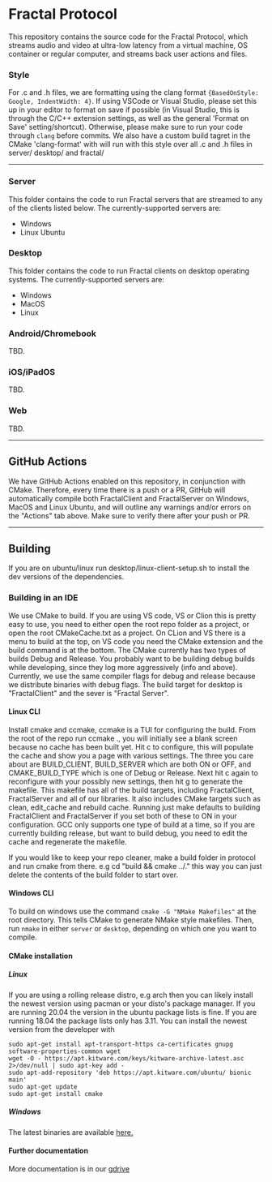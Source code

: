 # Fractal Protocol

This repository contains the source code for the Fractal Protocol, which streams audio and video at ultra-low latency from a virtual machine, OS container or regular computer, and streams back user actions and files.

### Style

For .c and .h files, we are formatting using the clang format `{BasedOnStyle: Google, IndentWidth: 4}`. If using VSCode or Visual Studio, please set this up in your editor to format on save if possible (in Visual Studio, this is through the C/C++ extension settings, as well as the general 'Format on Save' setting/shortcut). Otherwise, please make sure to run your code through `clang` before commits.
We also have a custom build tagret in the CMake 'clang-format' with will run with this style over all .c and .h files in server/ desktop/ and fractal/

------------

### Server

This folder contains the code to run Fractal servers that are streamed to any of the clients listed below. The currently-supported servers are:

-   Windows
-   Linux Ubuntu

### Desktop

This folder contains the code to run Fractal clients on desktop operating systems. The currently-supported servers are:

-   Windows
-   MacOS
-   Linux

### Android/Chromebook

TBD.

### iOS/iPadOS

TBD.

### Web

TBD.
 
 ------------
 ## GitHub Actions
 
 We have GitHub Actions enabled on this repository, in conjunction with CMake. Therefore, every time there is a push or a PR, GitHub will automatically compile both FractalClient and FractalServer on Windows, MacOS and Linux Ubuntu, and will outline any warnings and/or errors on the "Actions" tab above. Make sure to verify there after your push or PR.
 
  ------------

 ## Building
 If you are on ubuntu/linux run desktop/linux-client-setup.sh to install the dev versions of the dependencies. 
 ### Building in an IDE
 We use CMake to build. If you are using VS code, VS or Clion this is pretty easy to use, 
 you need to either open the root repo folder as a project, or open the root CMakeCache.txt
 as a project. On CLion and VS there is a menu to build at the top, on VS code you need the 
 CMake extension and the build command is at the bottom. The CMake currently has two types of builds
 Debug and Release. You probably want to be building debug builds while developing, since they log more
 aggressively (info and above). Currently, we use the same compiler flags for debug and release because we 
  distribute binaries with debug flags. The build target for desktop is "FractalClient" and the sever is "Fractal Server".
 
 
 #### Linux CLI
 Install cmake and ccmake, ccmake is a TUI for configuring the build. 
 From the root of the repo run ccmake ., you will initially see a blank screen because no cache has been built yet.
 Hit c to configure, this will populate the cache and show you a page with various settings. The three you care about 
 are BUILD_CLIENT, BUILD_SERVER which are both ON or OFF, and CMAKE_BUILD_TYPE which is one of Debug or Release.
 Next hit c again to reconfigure with your possibly new settings, then hit g to generate the makefile. This makefile has all of the build targets,
 including FractalClient, FractalServer and all of our libraries. It also includes CMake targets such as clean, edit_cache and rebuild cache.
 Running just make defaults to building FractalClient and FractalServer if you set both of these to ON in your configuration.
 GCC only supports one type of build at a time, so if you are currently building release, but want to build debug, you need to edit the cache and regenerate the makefile.  
 
 If you would like to keep your repo cleaner, make a build folder in protocol and run cmake from there. e.g cd "build && 
 cmake ../." this way you can just delete the contents of the build folder to start over. 
 
 #### Windows CLI
To build on windows use the command `cmake -G "NMake Makefiles"` at the root directory. This tells CMake to generate 
NMake style makefiles. Then, run `nmake` in either `server` or `desktop`, depending on which one you want to compile.

#### CMake installation 
##### Linux
If you are using a rolling release distro, e.g arch then you can likely install the newest version using pacman or your 
disto's package manager. 
If you are running 20.04 the version in the ubuntu package lists is fine. 
If you are running 18.04 the package lists only has 3.11.  You can install the newest version from the developer with 
```
sudo apt-get install apt-transport-https ca-certificates gnupg software-properties-common wget
wget -O - https://apt.kitware.com/keys/kitware-archive-latest.asc 2>/dev/null | sudo apt-key add -
sudo apt-add-repository 'deb https://apt.kitware.com/ubuntu/ bionic main'
sudo apt-get update
sudo apt-get install cmake
```
##### Windows
The latest binaries are available [here.](https://cmake.org/download/) 
#### Further documentation
More documentation is in our [gdrive](https://docs.google.com/document/d/1T9Lc3HVoqhqSjdUbiaFaQU71oV1VH25iFGDNvAYjtOs/edit?usp=sharing)
